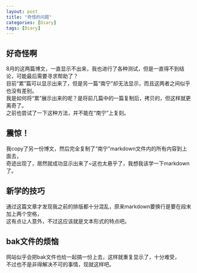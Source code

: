 ```yaml
---
layout: post
title: "奇怪的问题"
categories: [Diary]
tags: [Diary]
---
```


## 好奇怪啊

8月的这两篇博文，一直显示不出来，我也进行了各种测试，但是一直得不到结论，可能最后需要寻求帮助了？  
目前“累”篇可以显示出来了，但是另一篇“南宁”却无法显示，而且这两者之间似乎也没有差别。  
我是如何将“累”展示出来的呢？是将前几篇中的一篇复制后，拷贝的，但这样就更离奇了。  
之前也尝试了一下这种方法，并不能在“南宁”上复刻。  

## 震惊！

我copy了另一份博文，然后完全复制了“南宁”markdown文件内的所有内容到上面去，  
奇迹出现了，居然就成功显示出来了~这也太悬乎了，我想我该学一下markdown了。  

## 新学的技巧

通过这篇文章才发现我之前的排版都十分混乱，原来markdown要换行是要在段末加上两个空格，  
这有点让人意外，不过这应该就是文本形式的特点吧。  

## bak文件的烦恼

网站似乎会把bak文件也给一起搞一份上去，这样就重复显示了，十分难受，  
不过也不是非得解决不可的事情，现就这样吧。